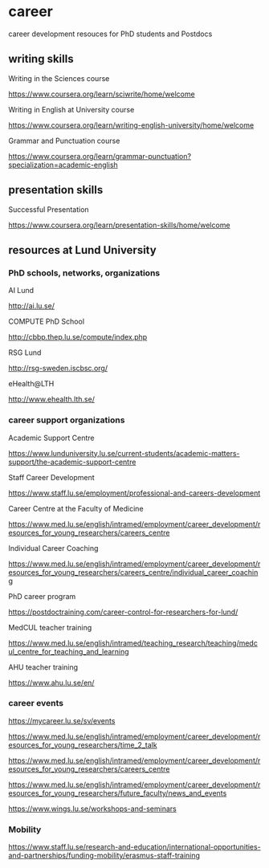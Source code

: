 # career
career development resouces for PhD students and Postdocs

## writing skills
Writing in the Sciences course

https://www.coursera.org/learn/sciwrite/home/welcome

Writing in English at University course

https://www.coursera.org/learn/writing-english-university/home/welcome

Grammar and Punctuation course

https://www.coursera.org/learn/grammar-punctuation?specialization=academic-english

## presentation skills

Successful Presentation

https://www.coursera.org/learn/presentation-skills/home/welcome

## resources at Lund University
### PhD schools, networks, organizations
AI Lund

http://ai.lu.se/

COMPUTE PhD School

http://cbbp.thep.lu.se/compute/index.php

RSG Lund

http://rsg-sweden.iscbsc.org/

eHealth@LTH

http://www.ehealth.lth.se/


### career support organizations
Academic Support Centre

https://www.lunduniversity.lu.se/current-students/academic-matters-support/the-academic-support-centre

Staff Career Development

https://www.staff.lu.se/employment/professional-and-careers-development

Career Centre at the Faculty of Medicine

https://www.med.lu.se/english/intramed/employment/career_development/resources_for_young_researchers/careers_centre

Individual Career Coaching

https://www.med.lu.se/english/intramed/employment/career_development/resources_for_young_researchers/careers_centre/individual_career_coaching

PhD career program

https://postdoctraining.com/career-control-for-researchers-for-lund/

MedCUL teacher training

https://www.med.lu.se/english/intramed/teaching_research/teaching/medcul_centre_for_teaching_and_learning

AHU teacher training

https://www.ahu.lu.se/en/

### career events
https://mycareer.lu.se/sv/events

https://www.med.lu.se/english/intramed/employment/career_development/resources_for_young_researchers/time_2_talk

https://www.med.lu.se/english/intramed/employment/career_development/resources_for_young_researchers/careers_centre

https://www.med.lu.se/english/intramed/employment/career_development/resources_for_young_researchers/future_faculty/news_and_events

https://www.wings.lu.se/workshops-and-seminars

### Mobility

https://www.staff.lu.se/research-and-education/international-opportunities-and-partnerships/funding-mobility/erasmus-staff-training



